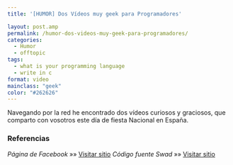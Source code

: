 ```yaml
---
title: '[HUMOR] Dos Vídeos muy geek para Programadores'

layout: post.amp
permalink: /humor-dos-videos-muy-geek-para-programadores/
categories:
  - Humor
  - offtopic
tags:
  - what is your programming language
  - write in c
format: video
mainclass: "geek"
color: "#262626"
---
```

Navegando por la red he encontrado dos vídeos curiosos y graciosos, que comparto con vosotros este día de fiesta Nacional en España.

<span class="embed-youtube" ></span> <span class="embed-youtube" ></span>

### Referencias

*Página de Facebook* »» <a href="https://www.facebook.com/elbauldelprogramador/posts/113933772096687" target="_blank">Visitar sitio</a>
*Código fuente Swad* »» <a href="http://swad.ugr.es/source/" target="_blank">Visitar sitio</a>
